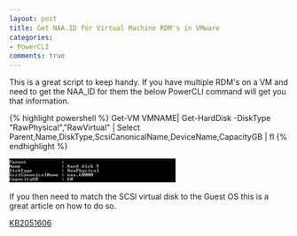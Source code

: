 ```yaml
---
layout: post
title: Get NAA.ID for Virtual Machine RDM's in VMware
categories:
- PowerCLI
comments: true
---
```

This is a great script to keep handy. If you have multiple RDM's on a VM and need to get the NAA_ID for them the below PowerCLI command will get you that information.

{% highlight powershell %}
Get-VM VMNAME| Get-HardDisk -DiskType "RawPhysical","RawVirtual" | Select Parent,Name,DiskType,ScsiCanonicalName,DeviceName,CapacityGB | fl
{% endhighlight %}

![](/images/naaid.png)

If you then need to match the SCSI virtual disk to the Guest OS this is a great article on how to do so.

[KB2051606](http://kb.vmware.com/selfservice/microsites/search.do?cmd=displayKC&amp;docType=kc&amp;externalId=2051606)

